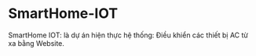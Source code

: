 # SmartHome-IOT
SmartHome IOT: là dự án hiện thực hệ thống: Điều khiển các thiết bị AC từ xa bằng Website.
